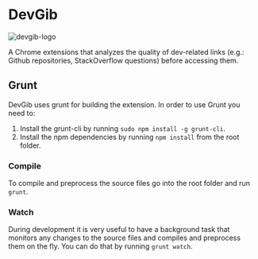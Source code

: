 DevGib
======

![devgib-logo](https://raw.github.com/iic-ninjas/DevGib/master/assets/icons/icon128.png)

A Chrome extensions that analyzes the quality of dev-related links (e.g.: Github repositories, StackOverflow questions) before accessing them.

## Grunt ##

DevGib uses grunt for building the extension. In order to use Grunt you need to:

1. Install the grunt-cli by running ```sudo npm install -g grunt-cli```.
2. Install the npm dependencies by running ```npm install``` from the root folder.

### Compile ###

To compile and preprocess the source files go into the root folder and run ```grunt```.

### Watch ###

During development it is very useful to have a background task that monitors any changes to the source files and compiles and preprocess them on the fly. You can do that by running ```grunt watch```.
